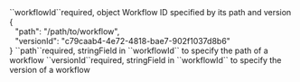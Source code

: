 <tr><td>``workflowId``</td><td>required, object</td>
<td>Workflow ID specified by its path and version</td>
<td> {
  <div style="padding-left:10px;">"path": "/path/to/workflow",</div>
  <div style="padding-left:10px;">"versionId": "c79caab4-4e72-4818-bae7-902f1037d8b6"</div>
  }</td>
<td></td>
</tr>
<tr><td style="padding-left:20px;">``path``</td><td>required, string</td><td>Field in ``workflowId`` to specify the path of a workflow</td><td></td><td></td></tr>
<tr><td style="padding-left:20px;">``versionId``</td><td>required, string</td><td>Field in ``workflowId`` to specify the version of a workflow</td><td></td><td></td></tr>

